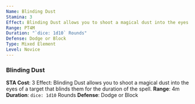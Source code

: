```yaml
---
Name: Blinding Dust
Stamina: 3
Effect: Blinding Dust allows you to shoot a magical dust into the eyes of a target that blinds them for the duration of the spell.
Range: PT4M
Duration: "`dice: 1d10` Rounds"
Defense: Dodge or Block
Type: Mixed Element
Level: Novice
---
```


### Blinding Dust
**STA Cost**: 3
Effect: Blinding Dust allows you to shoot a magical dust into the eyes of a target that blinds them for the duration of the spell.
**Range**: 4m
**Duration**: `dice: 1d10` Rounds
**Defense**: Dodge or Block